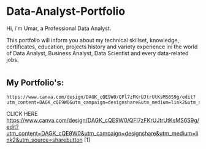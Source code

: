 # Data-Analyst-Portfolio

Hi, i'm Umar, a Professional Data Analyst.

This portfolio will inform you about my technical
skillset, knowledge, certificates, education, projects
history and variety experience ini the world of Data
Analyst, Business Analyst, Data Scientist and every
data-related jobs.
#
## My Portfolio's:
```
https://www.canva.com/design/DAGK_cQE9W0/QFl7zFKrUJtrUtKsMS6S9g/edit?utm_content=DAGK_cQE9W0&utm_campaign=designshare&utm_medium=link2&utm_source=sharebutton

```
CLICK HERE https://www.canva.com/design/DAGK_cQE9W0/QFl7zFKrUJtrUtKsMS6S9g/edit?utm_content=DAGK_cQE9W0&utm_campaign=designshare&utm_medium=link2&utm_source=sharebutton [1]
 

